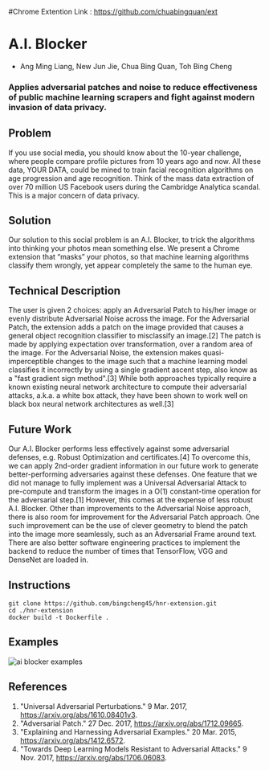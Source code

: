#Chrome Extention Link : https://github.com/chuabingquan/ext
# A.I. Blocker
* Ang Ming Liang, New Jun Jie, Chua Bing Quan, Toh Bing Cheng
### Applies adversarial patches and noise to reduce effectiveness of public machine learning scrapers and fight against modern invasion of data privacy.
## Problem
If you use social media, you should know about the 10-year challenge, where people compare profile pictures from 10 years ago and now. All these data, YOUR DATA, could be mined to train facial recognition algorithms on age progression and age recognition. Think of the mass data extraction of over 70 million US Facebook users during the Cambridge Analytica scandal. This is a major concern of data privacy.

## Solution
Our solution to this social problem is an A.I. Blocker, to trick the algorithms into thinking your photos mean something else. We present a Chrome extension that “masks” your photos, so that machine learning algorithms classify them wrongly, yet appear completely the same to the human eye.

## Technical Description
The user is given 2 choices: apply an Adversarial Patch to his/her image or evenly distribute Adversarial Noise across the image. For the Adversarial Patch, the extension adds a patch on the image provided that causes a general object recognition classifier to misclassify an image.[2] The patch is made by applying expectation over transformation, over a random area of the image. For the Adversarial Noise, the extension makes quasi-imperceptible changes to the image such that a machine learning model classifies it incorrectly by using a single gradient ascent step, also know as a "fast gradient sign method".[3] While both approaches typically require a known existing neural network architecture to compute their adversarial attacks, a.k.a. a white box attack, they have been shown to work well on black box neural network architectures as well.[3]

## Future Work
Our A.I. Blocker performs less effectively against some adversarial defenses, e.g. Robust Optimization and certificates.[4] To overcome this, we can apply 2nd-order gradient information in our future work to generate better-performing adversaries against these defenses. One feature that we did not manage to fully implement was a Universal Adversarial Attack to pre-compute and transform the images in a O(1) constant-time operation for the adversarial step.[1] However, this comes at the expense of less robust A.I. Blocker. Other than improvements to the Adversarial Noise approach, there is also room for improvement for the Adversarial Patch approach. One such improvement can be the use of clever geometry to blend the patch into the image more seamlessly, such as an Adversarial Frame around text. There are also better software engineering practices to implement the backend to reduce the number of times that TensorFlow, VGG and DenseNet are loaded in.

## Instructions
```
git clone https://github.com/bingcheng45/hnr-extension.git
cd ./hnr-extension
docker build -t Dockerfile .
```
## Examples
![ai blocker examples](https://user-images.githubusercontent.com/27071473/51434321-0e7a9780-1c99-11e9-93ee-48b866c292d9.png)

## References
1. "Universal Adversarial Perturbations." 9 Mar. 2017, https://arxiv.org/abs/1610.08401v3.
2. "Adversarial Patch." 27 Dec. 2017, https://arxiv.org/abs/1712.09665.
3. "Explaining and Harnessing Adversarial Examples." 20 Mar. 2015, https://arxiv.org/abs/1412.6572.
4. "Towards Deep Learning Models Resistant to Adversarial Attacks." 9 Nov. 2017, https://arxiv.org/abs/1706.06083.
